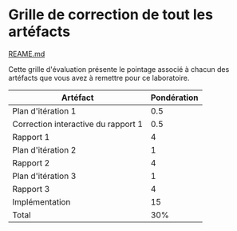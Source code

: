 # Grille de correction de tout les artéfacts
[REAME.md](./README.md)

Cette grille d'évaluation présente le pointage associé à chacun des artéfacts que vous avez à remettre pour ce laboratoire.

|Artéfact|Pondération|
|--------|-----------|
|Plan d'itération 1| 0.5|
|Correction interactive du rapport 1|0.5|
|Rapport 1|4|
|Plan d'itération 2|1|
|Rapport 2|4|
|Plan d'itération 3|1|
|Rapport 3|	4|
|Implémentation|15|
| Total | 30%|